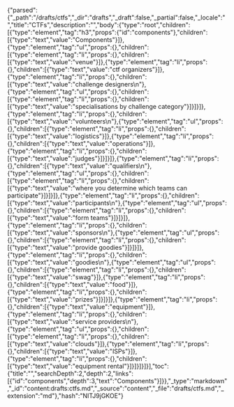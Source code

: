 {"parsed":{"_path":"/drafts/ctfs","_dir":"drafts","_draft":false,"_partial":false,"_locale":"","title":"CTFs","description":"","body":{"type":"root","children":[{"type":"element","tag":"h3","props":{"id":"components"},"children":[{"type":"text","value":"Components"}]},{"type":"element","tag":"ul","props":{},"children":[{"type":"element","tag":"li","props":{},"children":[{"type":"text","value":"venue"}]},{"type":"element","tag":"li","props":{},"children":[{"type":"text","value":"ctf organizers"}]},{"type":"element","tag":"li","props":{},"children":[{"type":"text","value":"challenge designers\n"},{"type":"element","tag":"ul","props":{},"children":[{"type":"element","tag":"li","props":{},"children":[{"type":"text","value":"specialisations by challenge category"}]}]}]},{"type":"element","tag":"li","props":{},"children":[{"type":"text","value":"volunteers\n"},{"type":"element","tag":"ul","props":{},"children":[{"type":"element","tag":"li","props":{},"children":[{"type":"text","value":"logistics"}]},{"type":"element","tag":"li","props":{},"children":[{"type":"text","value":"operations"}]},{"type":"element","tag":"li","props":{},"children":[{"type":"text","value":"judges"}]}]}]},{"type":"element","tag":"li","props":{},"children":[{"type":"text","value":"qualifiers\n"},{"type":"element","tag":"ul","props":{},"children":[{"type":"element","tag":"li","props":{},"children":[{"type":"text","value":"where you determine which teams can participate"}]}]}]},{"type":"element","tag":"li","props":{},"children":[{"type":"text","value":"participants\n"},{"type":"element","tag":"ul","props":{},"children":[{"type":"element","tag":"li","props":{},"children":[{"type":"text","value":"form teams"}]}]}]},{"type":"element","tag":"li","props":{},"children":[{"type":"text","value":"sponsors\n"},{"type":"element","tag":"ul","props":{},"children":[{"type":"element","tag":"li","props":{},"children":[{"type":"text","value":"provide goodies"}]}]}]},{"type":"element","tag":"li","props":{},"children":[{"type":"text","value":"goodies\n"},{"type":"element","tag":"ul","props":{},"children":[{"type":"element","tag":"li","props":{},"children":[{"type":"text","value":"swag"}]},{"type":"element","tag":"li","props":{},"children":[{"type":"text","value":"food"}]},{"type":"element","tag":"li","props":{},"children":[{"type":"text","value":"prizes"}]}]}]},{"type":"element","tag":"li","props":{},"children":[{"type":"text","value":"equipment"}]},{"type":"element","tag":"li","props":{},"children":[{"type":"text","value":"service providers\n"},{"type":"element","tag":"ul","props":{},"children":[{"type":"element","tag":"li","props":{},"children":[{"type":"text","value":"clouds"}]},{"type":"element","tag":"li","props":{},"children":[{"type":"text","value":"ISPs"}]},{"type":"element","tag":"li","props":{},"children":[{"type":"text","value":"equipment rental"}]}]}]}]}],"toc":{"title":"","searchDepth":2,"depth":2,"links":[{"id":"components","depth":3,"text":"Components"}]}},"_type":"markdown","_id":"content:drafts:ctfs.md","_source":"content","_file":"drafts/ctfs.md","_extension":"md"},"hash":"NITJ9jGKOE"}